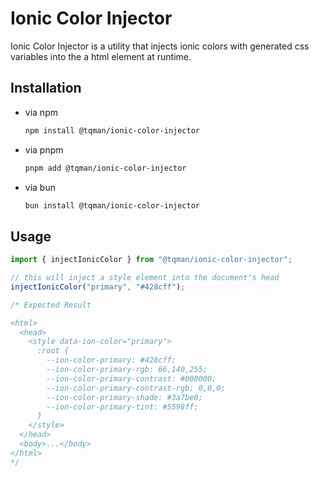# Ionic Color Injector

Ionic Color Injector is a utility that injects ionic colors with generated css variables into the a html element at runtime.

## Installation

- via npm

  ```bash
  npm install @tqman/ionic-color-injector
  ```

- via pnpm

  ```bash
  pnpm add @tqman/ionic-color-injector
  ```

- via bun

  ```bash
  bun install @tqman/ionic-color-injector
  ```

## Usage

```typescript
import { injectIonicColor } from "@tqman/ionic-color-injector";

// this will inject a style element into the document's head
injectIonicColor("primary", "#428cff");

/* Expected Result

<html>
  <head>
    <style data-ion-color="primary">
      :root {
        --ion-color-primary: #428cff;
        --ion-color-primary-rgb: 66,140,255;
        --ion-color-primary-contrast: #000000;
        --ion-color-primary-contrast-rgb: 0,0,0;
        --ion-color-primary-shade: #3a7be0;
        --ion-color-primary-tint: #5598ff;
      }
    </style>
  </head>
  <body>...</body>
</html>
*/
```
